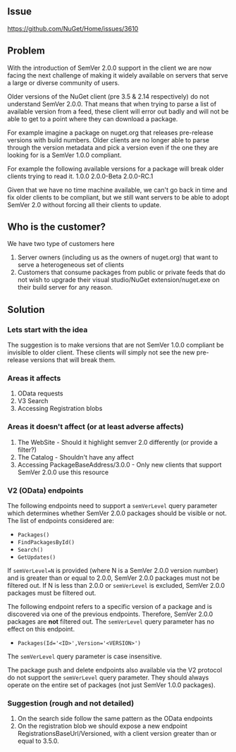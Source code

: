 ## Issue
https://github.com/NuGet/Home/issues/3610

## Problem
With the introduction of SemVer 2.0.0 support in the client we are now facing the next challenge of making it widely available on servers that serve a large or diverse community of users.

Older versions of the NuGet client (pre 3.5 & 2.14 respectively) do not understand SemVer 2.0.0. That means that when trying to parse a list of available version from a feed, these client will error out badly and will not be able to get to a point where they can download a package.

For example imagine a package on nuget.org that releases pre-release versions with build numbers. Older clients are no longer able to parse through the version metadata and pick a version even if the one they are looking for is a SemVer 1.0.0 compliant.

For example the following available versions for a package will break older clients trying to read it.
1.0.0
2.0.0-Beta
2.0.0-RC.1

Given that we have no time machine available, we can't go back in time and fix older clients to be compliant, but we still want servers to be able to adopt SemVer 2.0 without forcing all their clients to update.

## Who is the customer?
We have two type of customers here
1. Server owners (including us as the owners of nuget.org) that want to serve a heterogeneous set of clients
2. Customers that consume packages from public or private feeds that do not wish to upgrade their visual studio/NuGet extension/nuget.exe on their build server for any reason.

## Solution

### Lets start with the idea

The suggestion is to make versions that are not SemVer 1.0.0 compliant be invisible to older client. These clients will simply not see the new pre-release versions that will break them.

### Areas it affects

1. OData requests
2. V3 Search
3. Accessing Registration blobs

### Areas it doesn't affect (or at least adverse affects)

1. The WebSite - Should it highlight semver 2.0 differently (or provide a filter?)
2. The Catalog - Shouldn't have any affect
3. Accessing PackageBaseAddress/3.0.0 - Only new clients that support SemVer 2.0.0 use this resource

### V2 (OData) endpoints

The following endpoints need to support a `semVerLevel` query parameter which determines whether SemVer 2.0.0 packages should be visible or not. The list of endpoints considered are:

 - `Packages()`
 - `FindPackagesById()`
 - `Search()`
 - `GetUpdates()`

If `semVerLevel=N` is provided (where N is a SemVer 2.0.0 version number) and is greater than or equal to 2.0.0, SemVer 2.0.0 packages must not be filtered out. If N is less than 2.0.0 or `semVerLevel` is excluded, SemVer 2.0.0 packages must be filtered out.

The following endpoint refers to a specific version of a package and is discovered via one of the previous endpoints. Therefore, SemVer 2.0.0 packages are **not** filtered out. The `semVerLevel` query parameter has no effect on this endpoint.

 - `Packages(Id='<ID>',Version='<VERSION>')`

The `semVerLevel` query parameter is case insensitive.

The package push and delete endpoints also available via the V2 protocol do not support the `semVerLevel` query parameter. They should always operate on the entire set of packages (not just SemVer 1.0.0 packages).

### Suggestion (rough and not detailed)

1. On the search side follow the same pattern as the OData endpoints
1. On the registration blob we should expose a new endpoint RegistrationsBaseUrl/Versioned, with a client version greater than or equal to 3.5.0.
